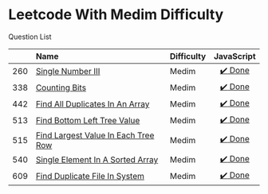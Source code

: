 # Leetcode With Medim Difficulty
Question List

| |Name|Difficulty| JavaScript |
|---|:----|:----|:---:
260|[Single Number III](https://leetcode.com/problems/single-number-iii/#/description)|Medim|[:heavy_check_mark: Done](https://github.com/lon-yang/leetcode/blob/master/Medim/260_SingleNumberIII.js)
338|[Counting Bits](https://leetcode.com/problems/counting-bits/#/description)|Medim|[:heavy_check_mark: Done](https://github.com/lon-yang/leetcode/blob/master/Medim/338_CountingBits.js)
442|[Find All Duplicates In An Array](https://leetcode.com/problems/find-all-duplicates-in-an-array/#/description)|Medim|[:heavy_check_mark: Done](https://github.com/lon-yang/leetcode/blob/master/Medim/442_FindAllDuplicatesInAnArray.js)
513|[Find Bottom Left Tree Value](https://leetcode.com/problems/find-bottom-left-tree-value/#/description)|Medim|[:heavy_check_mark: Done](https://github.com/lon-yang/leetcode/blob/master/Medim/513_FindBottomLeftTreeValue.js)
515|[Find Largest Value In Each Tree Row](https://leetcode.com/problems/find-largest-value-in-each-tree-row/#/description)|Medim|[:heavy_check_mark: Done](https://github.com/lon-yang/leetcode/blob/master/Medim/515_FindLargestValueInEachTreeRow.js)
540|[Single Element In A Sorted Array](https://leetcode.com/problems/single-element-in-a-sorted-array/#/description)|Medim|[:heavy_check_mark: Done](https://github.com/lon-yang/leetcode/blob/master/Medim/540_SingleElementInASortedArray.js)
609|[Find Duplicate File In System](https://leetcode.com/problems/find-duplicate-file-in-system/#/description)|Medim|[:heavy_check_mark: Done](https://github.com/lon-yang/leetcode/blob/master/Medim/609_FindDuplicateFileInSystem.js)